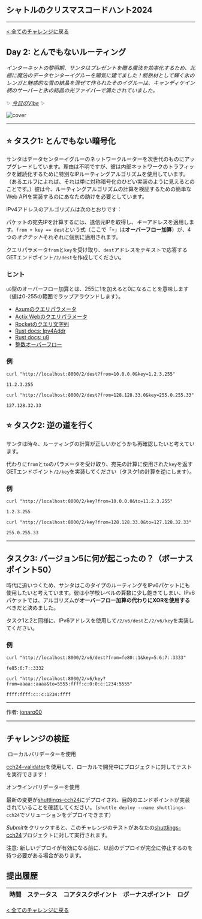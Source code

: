 ## シャトルのクリスマスコードハント2024

---

[< 全てのチャレンジに戻る](https://console.shuttle.dev/shuttlings/cch24)

## Day 2: とんでもないルーティング

*インターネットの黎明期、サンタはプレゼントを贈る魔法を効率化するため、北極に魔法のデータセンターイグルーを陽気に建てました！断熱材として輝く氷のレンガと魅惑的な雪の結晶を混ぜて作られたそのイグルーは、キャンディケイン柄のサーバーと氷の結晶の光ファイバーで満たされていました。*

✨ [*今日のVibe*](https://www.youtube.com/watch?v=2G8LO44Ax8w) ✨

![cover](https://console.shuttle.dev/api/shuttlings/assets/cch24/2.png)

---

## ⭐ タスク1: とんでもない暗号化

サンタはデータセンターイグルーのネットワークルーターを次世代のものにアップグレードしています。理由は不明ですが、彼は内部ネットワークのトラフィックを難読化するために特別なIPルーティングアルゴリズムを使用しています。（あるエルフによれば、それは単に対称暗号化のひどい実装のように見えるとのことです。）彼は今、ルーティングアルゴリズムの計算を検証するための簡単なWeb APIを実装するのにあなたの助けを必要としています。

IPv4アドレスのアルゴリズムは次のとおりです：

パケットの宛先IPを計算するには、送信元IPを取得し、*キー*アドレスを適用します。`from + key == dest`という式（ここで「`+`」は**オーバーフロー加算**）が、4つの*オクテット*それぞれに個別に適用されます。

クエリパラメータ`from`と`key`を受け取り、`dest`アドレスをテキストで応答するGETエンドポイント`/2/dest`を作成してください。

### ヒント

`u8`型のオーバーフロー加算とは、255に1を加えると0になることを意味します（値は0-255の範囲でラップアラウンドします）。

- [Axumのクエリパラメータ](https://docs.rs/axum/latest/axum/extract/struct.Query.html)
- [Actix Webのクエリパラメータ](https://actix.rs/docs/extractors/#query)
- [Rocketのクエリ文字列](https://rocket.rs/v0.5/guide/requests/#query-strings)
- [Rust docs: Ipv4Addr](https://doc.rust-lang.org/std/net/struct.Ipv4Addr.html)
- [Rust docs: u8](https://doc.rust-lang.org/std/primitive.u8.html)
- [整数オーバーフロー](https://en.wikipedia.org/wiki/Integer_overflow)

### 例

```
curl "http://localhost:8000/2/dest?from=10.0.0.0&key=1.2.3.255"

11.2.3.255
```
```
curl "http://localhost:8000/2/dest?from=128.128.33.0&key=255.0.255.33"

127.128.32.33
```

## ⭐ タスク2: 逆の道を行く

サンタは時々、ルーティングの計算が正しいかどうかも再確認したいと考えています。

代わりに`from`と`to`のパラメータを受け取り、宛先の計算に使用された`key`を返すGETエンドポイント`/2/key`を実装してください（タスク1の計算を逆にします）。

### 例

```
curl "http://localhost:8000/2/key?from=10.0.0.0&to=11.2.3.255"

1.2.3.255
```
```
curl "http://localhost:8000/2/key?from=128.128.33.0&to=127.128.32.33"

255.0.255.33
```

---

## タスク3: バージョン5に何が起こったの？（ボーナスポイント50）

時代に追いつくため、サンタはこのタイプのルーティングをIPv6パケットにも使用したいと考えています。彼は小学校レベルの算数に少し飽きてしまい、IPv6パケットでは、アルゴリズムが**オーバーフロー加算の代わりにXORを使用する**べきだと決めました。

タスク1と2と同様に、IPv6アドレスを使用して`/2/v6/dest`と`/2/v6/key`を実装してください。

### 例

```
curl "http://localhost:8000/2/v6/dest?from=fe80::1&key=5:6:7::3333"

fe85:6:7::3332
```
```
curl "http://localhost:8000/2/v6/key?from=aaaa::aaaa&to=5555:ffff:c:0:0:c:1234:5555"

ffff:ffff:c::c:1234:ffff
```

---

作者: [jonaro00](https://github.com/jonaro00)

---

## チャレンジの検証

️ ローカルバリデーターを使用

[cch24-validator](https://crates.io/crates/cch24-validator)を使用して、ローカルで開発中にプロジェクトに対してテストを実行できます！

 オンラインバリデーターを使用

最新の変更が[shuttlings-cch24](https://console.shuttle.dev/projects/proj_01JEGNV8TP4KZH15S6R5WFNBT6)にデプロイされ、目的のエンドポイントが実装されていることを確認してください。（`shuttle deploy --name shuttlings-cch24`でソリューションをデプロイできます）

*Submit*をクリックすると、このチャレンジのテストがあなたの[shuttlings-cch24](https://console.shuttle.dev/projects/proj_01JEGNV8TP4KZH15S6R5WFNBT6)プロジェクトに対して実行されます。

注意: 新しいデプロイが有効になる前に、以前のデプロイが完全に停止するのを待つ必要がある場合があります。

## 提出履歴

| 時間 | ステータス | コアタスクポイント | ボーナスポイント | ログ |
| --- | --- | --- | --- | --- |

[< 全てのチャレンジに戻る](https://console.shuttle.dev/shuttlings/cch24)
